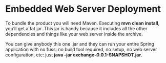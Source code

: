 # Embedded Web Server Deployment

To bundle the product you will need Maven. Executing **mvn clean install**, you’ll get a 
fat jar. This jar is handy because it includes all the other dependencies and things 
like your web server inside the archive.

You can give anybody this one .jar and they can run your entire Spring application 
with no fuss: no build tool required, no setup, no web server configuration, etc: 
just **java -jar exchange-0.0.1-SNAPSHOT.jar**.